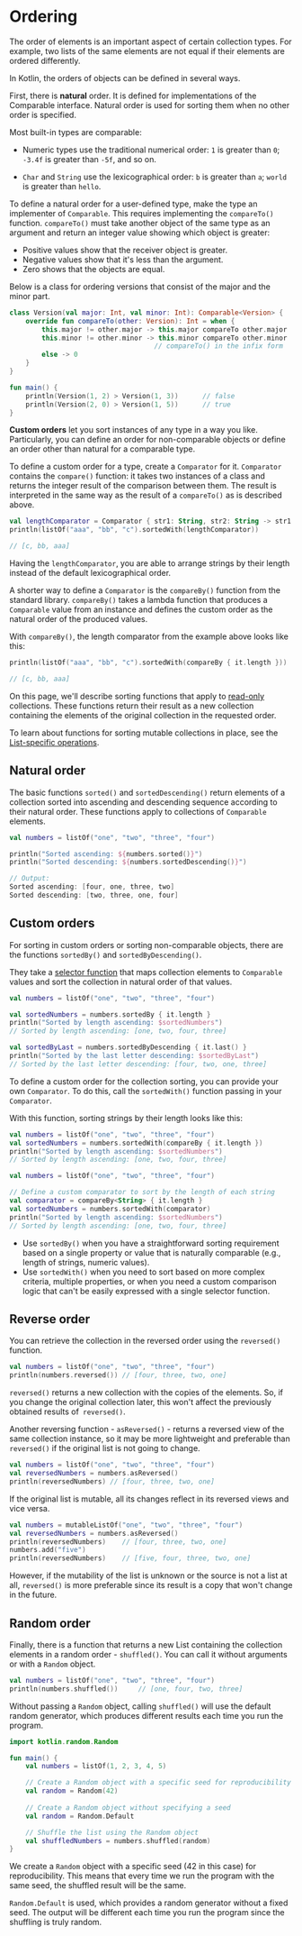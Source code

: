 # Ordering

The order of elements is an important aspect of certain collection types. For example, two lists of the same elements are not equal if their elements are ordered differently.

In Kotlin, the orders of objects can be defined in several ways.

First, there is **natural** order. It is defined for implementations of the Comparable interface. Natural order is used for sorting them when no other order is specified.

Most built-in types are comparable:

- Numeric types use the traditional numerical order: `1` is greater than `0`; `-3.4f` is greater than `-5f`, and so on.

- `Char` and `String` use the lexicographical order: `b` is greater than `a`; `world` is greater than `hello`.

To define a natural order for a user-defined type, make the type an implementer of `Comparable`. This requires implementing the `compareTo()` function. `compareTo()` must take another object of the same type as an argument and return an integer value showing which object is greater:

- Positive values show that the receiver object is greater.
- Negative values show that it's less than the argument.
- Zero shows that the objects are equal.

Below is a class for ordering versions that consist of the major and the minor part.

```Kotlin
class Version(val major: Int, val minor: Int): Comparable<Version> {
    override fun compareTo(other: Version): Int = when {
        this.major != other.major -> this.major compareTo other.major 
        this.minor != other.minor -> this.minor compareTo other.minor
                                    // compareTo() in the infix form 
        else -> 0
    }
}

fun main() {    
    println(Version(1, 2) > Version(1, 3))      // false
    println(Version(2, 0) > Version(1, 5))      // true
}
```

**Custom orders** let you sort instances of any type in a way you like. Particularly, you can define an order for non-comparable objects or define an order other than natural for a comparable type.

To define a custom order for a type, create a `Comparator` for it. `Comparator` contains the `compare()` function: it takes two instances of a class and returns the integer result of the comparison between them. The result is interpreted in the same way as the result of a `compareTo()` as is described above.

```Kotlin
val lengthComparator = Comparator { str1: String, str2: String -> str1.length - str2.length }
println(listOf("aaa", "bb", "c").sortedWith(lengthComparator))

// [c, bb, aaa]
```

Having the `lengthComparator`, you are able to arrange strings by their length instead of the default lexicographical order.


A shorter way to define a `Comparator` is the `compareBy()` function from the standard library. `compareBy()` takes a lambda function that produces a `Comparable` value from an instance and defines the custom order as the natural order of the produced values.

With `compareBy()`, the length comparator from the example above looks like this:

```Kotlin
println(listOf("aaa", "bb", "c").sortedWith(compareBy { it.length }))

// [c, bb, aaa]
```

On this page, we'll describe sorting functions that apply to [read-only](Collections-Overview.md#collection-types) collections. These functions return their result as a new collection containing the elements of the original collection in the requested order. 

To learn about functions for sorting mutable collections in place, see the [List-specific operations](List-specific-operations.md).

## Natural order

The basic functions `sorted()` and `sortedDescending()` return elements of a collection sorted into ascending and descending sequence according to their natural order. These functions apply to collections of `Comparable` elements.

```Kotlin
val numbers = listOf("one", "two", "three", "four")

println("Sorted ascending: ${numbers.sorted()}")
println("Sorted descending: ${numbers.sortedDescending()}")

// Output:
Sorted ascending: [four, one, three, two]
Sorted descending: [two, three, one, four]
```

## Custom orders

For sorting in custom orders or sorting non-comparable objects, there are the functions `sortedBy()` and `sortedByDescending()`.

They take a [selector function](Retrieve-Single-Elements.md#selector-function) that maps collection elements to `Comparable` values and sort the collection in natural order of that values.

```Kotlin
val numbers = listOf("one", "two", "three", "four")

val sortedNumbers = numbers.sortedBy { it.length }
println("Sorted by length ascending: $sortedNumbers")
// Sorted by length ascending: [one, two, four, three]

val sortedByLast = numbers.sortedByDescending { it.last() }
println("Sorted by the last letter descending: $sortedByLast")
// Sorted by the last letter descending: [four, two, one, three]
```

To define a custom order for the collection sorting, you can provide your own `Comparator`. To do this, call the `sortedWith()` function passing in your `Comparator`. 

With this function, sorting strings by their length looks like this:

```Kotlin
val numbers = listOf("one", "two", "three", "four")
val sortedNumbers = numbers.sortedWith(compareBy { it.length })
println("Sorted by length ascending: $sortedNumbers")
// Sorted by length ascending: [one, two, four, three]
```

```Kotlin
val numbers = listOf("one", "two", "three", "four")

// Define a custom comparator to sort by the length of each string
val comparator = compareBy<String> { it.length }
val sortedNumbers = numbers.sortedWith(comparator)
println("Sorted by length ascending: $sortedNumbers") 
// Sorted by length ascending: [one, two, four, three]
```

- Use `sortedBy()` when you have a straightforward sorting requirement based on a single property or value that is naturally comparable (e.g., length of strings, numeric values).
- Use `sortedWith()` when you need to sort based on more complex criteria, multiple properties, or when you need a custom comparison logic that can't be easily expressed with a single selector function.

## Reverse order

You can retrieve the collection in the reversed order using the `reversed()` function.

```Kotlin
val numbers = listOf("one", "two", "three", "four")
println(numbers.reversed()) // [four, three, two, one]
```

`reversed()` returns a new collection with the copies of the elements. So, if you change the original collection later, this won't affect the previously obtained results of` reversed()`.

Another reversing function - `asReversed()` - returns a reversed view of the same collection instance, so it may be more lightweight and preferable than `reversed()` if the original list is not going to change.

```Kotlin
val numbers = listOf("one", "two", "three", "four")
val reversedNumbers = numbers.asReversed()
println(reversedNumbers) // [four, three, two, one]
```

If the original list is mutable, all its changes reflect in its reversed views and vice versa.

```Kotlin
val numbers = mutableListOf("one", "two", "three", "four")
val reversedNumbers = numbers.asReversed()
println(reversedNumbers)    // [four, three, two, one]
numbers.add("five")
println(reversedNumbers)    // [five, four, three, two, one]
```

However, if the mutability of the list is unknown or the source is not a list at all, `reversed()` is more preferable since its result is a copy that won't change in the future.

## Random order

Finally, there is a function that returns a new List containing the collection elements in a random order - `shuffled()`. You can call it without arguments or with a `Random` object.

```Kotlin
val numbers = listOf("one", "two", "three", "four")
println(numbers.shuffled())     // [one, four, two, three]
```

Without passing a `Random` object, calling `shuffled()` will use the default random generator, which produces different results each time you run the program.

```Kotlin
import kotlin.random.Random

fun main() {
    val numbers = listOf(1, 2, 3, 4, 5)

    // Create a Random object with a specific seed for reproducibility
    val random = Random(42)
    
    // Create a Random object without specifying a seed
    val random = Random.Default

    // Shuffle the list using the Random object
    val shuffledNumbers = numbers.shuffled(random)
}
```

We create a `Random` object with a specific seed (42 in this case) for reproducibility. This means that every time we run the program with the same seed, the shuffled result will be the same.

`Random.Default` is used, which provides a random generator without a fixed seed.
The output will be different each time you run the program since the shuffling is truly random.

